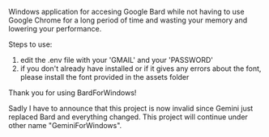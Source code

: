 Windows application for accesing Google Bard while not having to use Google Chrome for a long period of time and wasting your memory and lowering your performance.

Steps to use:
1. edit the .env file with your 'GMAIL' and your 'PASSWORD'
2. if you don't already have installed or if it gives any errors about the font, please install the font provided in the assets folder

Thank you for using BardForWindows!

Sadly I have to announce that this project is now invalid since Gemini just replaced Bard and everything changed. This project will continue under other name "GeminiForWindows".
